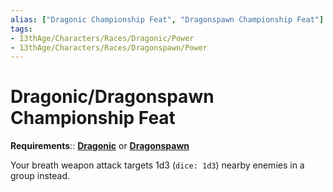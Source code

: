 ```yaml
---
alias: ["Dragonic Championship Feat", "Dragonspawn Championship Feat"]
tags:
- 13thAge/Characters/Races/Dragonic/Power
- 13thAge/Characters/Races/Dragonspawn/Power
---
```

# Dragonic/Dragonspawn Championship Feat

__Requirements__:: __[Dragonic](../Dragonic-Dragonspawn.md)__ or __[Dragonspawn](../Dragonic-Dragonspawn.md)__

Your breath weapon attack targets 1d3 (`dice: 1d3`) nearby enemies in a group instead.